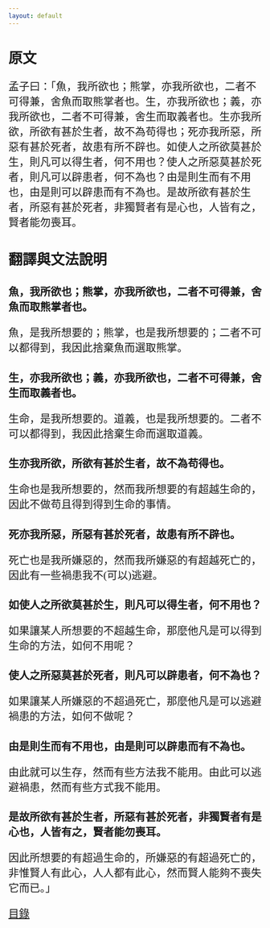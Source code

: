 ```yaml
---
layout: default
---
```

<head>
  <!-- ... -->
  <link rel="stylesheet" type="text/css" href="https://fonts.googleapis.com/earlyaccess/cwtexkai.css">
  <style>
    body {
     font-family: "cwTeXKai", serif;
    }
    p.big {
      line-height: 3;
      font-size: x-large;
    }
    p {
      font-size: 1.5em;
    }
    </style>
</head>

# 原文

孟子曰：「魚，我所欲也；熊掌，亦我所欲也，二者不可得兼，舍魚而取熊掌者也。生，亦我所欲也；義，亦我所欲也，二者不可得兼，舍生而取義者也。生亦我所欲，所欲有甚於生者，故不為苟得也；死亦我所惡，所惡有甚於死者，故患有所不辟也。如使人之所欲莫甚於生，則凡可以得生者，何不用也？使人之所惡莫甚於死者，則凡可以辟患者，何不為也？由是則生而有不用也，由是則可以辟患而有不為也。是故所欲有甚於生者，所惡有甚於死者，非獨賢者有是心也，人皆有之，賢者能勿喪耳。

# 翻譯與文法說明

## 魚，我所欲也；熊掌，亦我所欲也，二者不可得兼，舍魚而取熊掌者也。

魚，是我所想要的；熊掌，也是我所想要的；二者不可以都得到，我因此捨棄魚而選取熊掌。

## 生，亦我所欲也；義，亦我所欲也，二者不可得兼，舍生而取義者也。

生命，是我所想要的。道義，也是我所想要的。二者不可以都得到，我因此捨棄生命而選取道義。

## 生亦我所欲，所欲有甚於生者，故不為苟得也。

生命也是我所想要的，然而我所想要的有超越生命的，因此不做苟且得到得到生命的事情。

## 死亦我所惡，所惡有甚於死者，故患有所不辟也。

死亡也是我所嫌惡的，然而我所嫌惡的有超越死亡的，因此有一些禍患我不(可以)逃避。

## 如使人之所欲莫甚於生，則凡可以得生者，何不用也？

如果讓某人所想要的不超越生命，那麼他凡是可以得到生命的方法，如何不用呢？

## 使人之所惡莫甚於死者，則凡可以辟患者，何不為也？

如果讓某人所嫌惡的不超過死亡，那麼他凡是可以逃避禍患的方法，如何不做呢？

## 由是則生而有不用也，由是則可以辟患而有不為也。

由此就可以生存，然而有些方法我不能用。由此可以逃避禍患，然而有些方式我不能用。

## 是故所欲有甚於生者，所惡有甚於死者，非獨賢者有是心也，人皆有之，賢者能勿喪耳。

因此所想要的有超過生命的，所嫌惡的有超過死亡的，非惟賢人有此心，人人都有此心，然而賢人能夠不喪失它而已。」

[目錄](https://wenyanwen.org)
